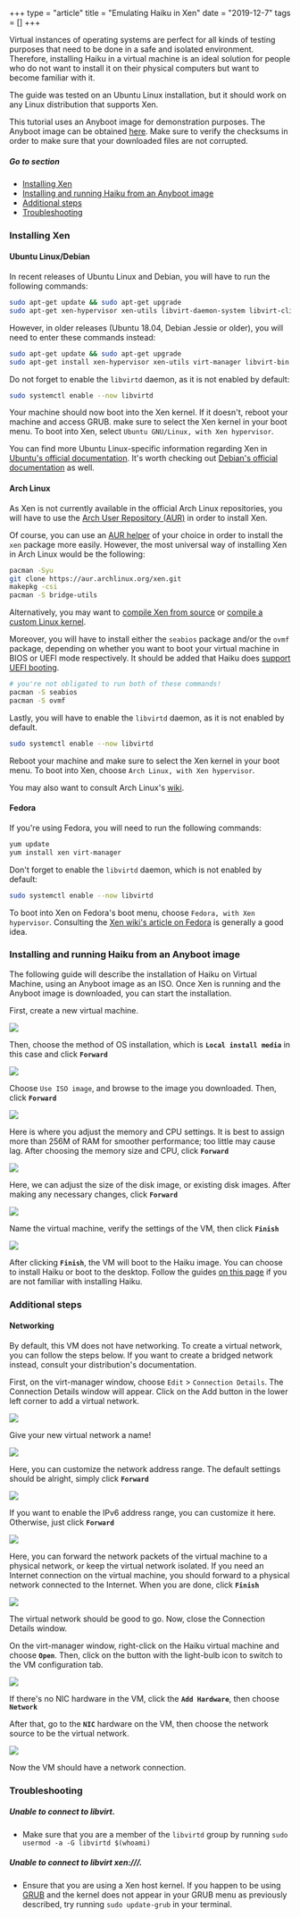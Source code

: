 +++
type = "article"
title = "Emulating Haiku in Xen"
date = "2019-12-7"
tags = []
+++

Virtual instances of operating systems are perfect for all kinds of testing purposes that need to be done in a safe and isolated environment. Therefore, installing Haiku in a virtual machine is an ideal solution for people who do not want to install it on their physical computers but want to become familiar with it.

The guide was tested on an Ubuntu Linux installation, but it should work on any Linux distribution that supports Xen.

This tutorial uses an Anyboot image for demonstration purposes. The Anyboot image can be obtained [here](/get-haiku). Make sure to verify the checksums in order to make sure that your downloaded files are not corrupted.

##### Go to section

* [Installing Xen](#part_xen)
* [Installing and running Haiku from an Anyboot image](#part_iso)
* [Additional steps](#part_additional)
* [Troubleshooting](#part_trouble)

### Installing Xen <a name="part_xen"></a>

#### Ubuntu Linux/Debian

In recent releases of Ubuntu Linux and Debian, you will have to run the following commands:

```sh
sudo apt-get update && sudo apt-get upgrade
sudo apt-get xen-hypervisor xen-utils libvirt-daemon-system libvirt-clients virt-manager
```

However, in older releases (Ubuntu 18.04, Debian Jessie or older), you will need to enter these commands instead:

```sh
sudo apt-get update && sudo apt-get upgrade
sudo apt-get install xen-hypervisor xen-utils virt-manager libvirt-bin bridge-utils
```

Do not forget to enable the `libvirtd` daemon, as it is not enabled by default:

```sh
sudo systemctl enable --now libvirtd
```

Your machine should now boot into the Xen kernel. If it doesn't, reboot your machine and access GRUB. make sure to select the Xen kernel in your boot menu. To boot into Xen, select `Ubuntu GNU/Linux, with Xen hypervisor`.

You can find more Ubuntu Linux-specific information regarding Xen in [Ubuntu's official documentation](https://help.ubuntu.com/community/Xen). It's worth checking out [Debian's official documentation](https://wiki.debian.org/Xen) as well.

#### Arch Linux

As Xen is not currently available in the official Arch Linux repositories, you will have to use the [Arch User Repository (AUR)](https://aur.archlinux.org/) in order to install Xen.

Of course, you can use an [AUR helper](https://wiki.archlinux.org/index.php/AUR_helpers) of your choice in order to install the `xen` package more easily. However, the most universal way of installing Xen in Arch Linux would be the following:

```sh
pacman -Syu
git clone https://aur.archlinux.org/xen.git
makepkg -csi
pacman -S bridge-utils
```

Alternatively, you may want to [compile Xen from source](https://wiki.xenproject.org/wiki/Compiling_Xen_From_Source) or [compile a custom Linux kernel](https://wiki.xenproject.org/wiki/Mainline_Linux_Kernel_Configs).

Moreover, you will have to install either the `seabios` package and/or the `ovmf` package, depending on whether you want to boot your virtual machine in BIOS or UEFI mode respectively. It should be added that Haiku does [support UEFI booting](https://www.haiku-os.org/guides/uefi_booting/).

```sh
# you're not obligated to run both of these commands!
pacman -S seabios
pacman -S ovmf
```

Lastly, you will have to enable the `libvirtd` daemon, as it is not enabled by default.

```sh
sudo systemctl enable --now libvirtd
```

Reboot your machine and make sure to select the Xen kernel in your boot menu. To boot into Xen, choose `Arch Linux, with Xen hypervisor`.

You may also want to consult Arch Linux's [wiki](https://wiki.archlinux.org/index.php/Xen).

#### Fedora

If you're using Fedora, you will need to run the following commands:

```sh
yum update
yum install xen virt-manager
```

Don't forget to enable the `libvirtd` daemon, which is not enabled by default:

```sh
sudo systemctl enable --now libvirtd
```

To boot into Xen on Fedora's boot menu, choose `Fedora, with Xen hypervisor`. Consulting the [Xen wiki's article on Fedora](https://wiki.xen.org/wiki/Fedora_Host_Installation) is generally a good idea.

### Installing and running Haiku from an Anyboot image <a name="part_iso"></a>

The following guide will describe the installation of Haiku on Virtual Machine, using an Anyboot image as an ISO.
Once Xen is running and the Anyboot image is downloaded, you can start the installation.

First, create a new virtual machine.

![](/files/guides/virtualizing/xen/virt_manager.png)

Then, choose the method of OS installation, which is **`Local install media`** in this case and click **`Forward`**

![](/files/guides/virtualizing/xen/create_machine.png)

Choose `Use ISO image`, and browse to the image you downloaded. Then, click **`Forward`**

![](/files/guides/virtualizing/xen/select_media.png)

Here is where you adjust the memory and CPU settings. It is best to assign more than 256M of RAM for smoother performance; too little may cause lag. After choosing the memory size and CPU, click **`Forward`**

![](/files/guides/virtualizing/xen/memory_cpu.png)

Here, we can adjust the size of the disk image, or existing disk images. After making any necessary changes, click **`Forward`**

![](/files/guides/virtualizing/xen/hard_disk.png)

Name the virtual machine, verify the settings of the VM, then click **`Finish`**

![](/files/guides/virtualizing/xen/confirm_create.png)

After clicking **`Finish`**, the VM will boot to the Haiku image. You can choose to install Haiku or boot to the desktop. Follow the guides [on this page](/get-haiku/installation-guide) if you are not familiar with installing Haiku.

### Additional steps <a name="part_additional"></a>

#### Networking

By default, this VM does not have networking. To create a virtual network, you can follow the steps below. If you want to create a bridged network instead, consult your distribution's documentation.

First, on the virt-manager window, choose `Edit` > `Connection Details`. The Connection Details window will appear. Click on the Add button in the lower left corner to add a virtual network.

![](/files/guides/virtualizing/xen/virtual_network_1.png)

Give your new virtual network a name!

![](/files/guides/virtualizing/xen/net_name.png)

Here, you can customize the network address range. The default settings should be alright, simply click **`Forward`**

![](/files/guides/virtualizing/xen/ip_range.png)

If you want to enable the IPv6 address range, you can customize it here. Otherwise, just click **`Forward`**

![](/files/guides/virtualizing/xen/ipv6.png)

Here, you can forward the network packets of the virtual machine to a physical network, or keep the virtual network isolated. If you need an Internet connection on the virtual machine, you should forward to a physical network connected to the Internet. When you are done, click **`Finish`**

![](/files/guides/virtualizing/xen/connect_physical.png)

The virtual network should be good to go. Now, close the Connection Details window.

On the virt-manager window, right-click on the Haiku virtual machine and choose **`Open`**. Then, click on the button with the light-bulb icon to switch to the VM configuration tab.

![](/files/guides/virtualizing/xen/vm_settings.png)

If there's no NIC hardware in the VM, click the **`Add Hardware`**, then choose **`Network`**

After that, go to the **`NIC`** hardware on the VM, then choose the network source to be the virtual network.

![](/files/guides/virtualizing/xen/vm_settings_net.png)

Now the VM should have a network connection.

### Troubleshooting <a name="part_trouble"></a>

##### Unable to connect to libvirt.

- Make sure that you are a member of the `libvirtd` group by running ```sudo usermod -a -G libvirtd $(whoami)```

##### Unable to connect to libvirt xen:///.

- Ensure that you are using a Xen host kernel. If you happen to be using [GRUB](https://www.gnu.org/software/grub/) and the kernel does not appear in your GRUB menu as previously described, try running `sudo update-grub` in your terminal.
